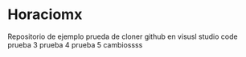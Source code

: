 # Horaciomx
Repositorio de ejemplo
prueda de cloner github en visusl studio code
prueba 3
prueba 4
prueba 5
cambiossss